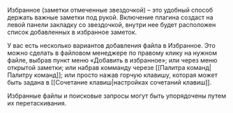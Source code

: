 Избранное (заметки отмеченные звездочкой) – это удобный способ держать важные заметки под рукой. Включение плагина создаст на левой панели закладку со звездочкой, внутри нее будет расположен список добавленных в избранное заметок.

У вас есть несколько вариантов добавления файла в Избранное. Это можно сделать в файловом менеджере по правому клику на нужном файле, выбрав пункт меню «Добавить в избранное»; или через меню открытой заметки; или набрав комманду черезе [[Палитра команд|Палитру команд]]; или просто нажав горчую клавишу, которая может быть задана в [[Сочетание клавиш|настройках сочетаний клавиш]].

Избранные файлы и поисковые запросы могут быть упорядочены путем их перетаскивания.